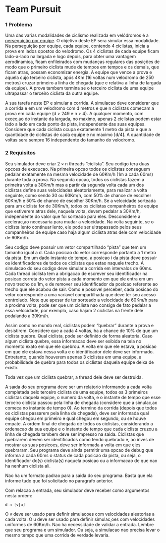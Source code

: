 # Team Pursuit

### 1 Problema

Uma das varias modalidades de ciclismo realizada em velódromos é a [perseguição por equipe](https://en.wikipedia.org/wiki/Team_pursuit). O objetivo deste EP sera simular essa modalidade. Na perseguição por equipe, cada equipe, contendo 4 ciclistas, inicia a prova em lados opostos do velodromo. Os 4 ciclistas de cada equipe ficam lado-a-lado na largada e logo depois, para obter uma vantagem aerodinamica, ficam enfileirados com mudanças regulares das posições de modo que o primeiro ciclista mude de tempos em tempos e os demais, que ficam atras, possam economizar energia. A equipe que vence a prova e aquela cujo terceiro ciclista, após 4Km (16 voltas num velodromo de 250 metros) cruzar primeiro a linha de chegada (que e relativa a linha de largada da equipe). A prova tambem termina se o terceiro ciclista de uma equipe ultrapassar o terceiro ciclista da outra equipe.

A sua tarefa neste EP e simular a corrida. A simulacao deve considerar que a corrida  e em um velodromo com d metros e que n ciclistas comecam a prova em cada equipe (d > 249 e n > 4). A qualquer momento, com excec¸ao do instante da largada, no maximo, apenas 2 ciclistas podem estar lado a lado em cada ponto da pista, independente das suas equipes. Considere que cada ciclista ocupa exatamente 1 metro da pista e que a quantidade de ciclistas de cada equipe e no maximo ⌈d/4⌉. A quantidade de voltas sera sempre 16 independente do tamanho do velodromo. 

### 2 Requisitos
 
Seu simulador deve criar 2 × n threads “ciclista”. Seu codigo tera duas opcoes de execucao. Na primeira opcao todos os ciclistas conseguem pedalar exatamente na mesma  velocidade de 60Km/h (1m a cada 60ms) durante toda a prova. Na segunda opcao, todos os ciclistas fazem a primeira volta a 30Km/h mas a partir da segunda volta cada um dos ciclistas define suas velocidades aleatoriamente, para realizar a volta seguinte, como sendo 30 ou 60Km/h, com 50% de chance de escolher 60Km/h e 50% de chance de escolher 30Km/h. Se a velocidade sorteada para um ciclista for de 30Km/h, todos os ciclistas companheiros de equipe que estiverem atras dele, naquela volta, devem pedalar a 30Km/h, independente do valor que foi sorteado para eles. Desconsidere a acelerac¸ao necessaria para mudar a velocidade. Na volta seguinte, se o ciclista lento continuar lento, ele pode ser ultrapassado pelos seus companheiros de equipe caso haja algum ciclista atras dele com velocidade de 60Km/h. 

Seu codigo deve possuir um vetor compartilhado “pista” que tem um tamanho igual a d. Cada posicao do vetor corresponde portanto a 1 metro da pista. Em um dado instante de tempo, a posicao i da pista deve possuir os identificadores de todos os ciclistas que estao naquele trecho. A simulacao do seu codigo deve simular a corrida em intervalos de 60ms. Cada thread ciclista tem a obrigacao de escrever seu identificador na posicao correta do vetor pista a cada momento em que ele entra em um novo trecho de 1m, e de remover seu identificador da posicao referente ao trecho que ele acabou de sair. Como e possıvel perceber, cada posicao do vetor corresponde a uma variavel compartilhada que deve ter seu acesso controlado. Note que apesar de ter sorteado a velocidade de 60Km/h para a proxima volta, pode ser que um ciclista nao consiga de fato pedalar a essa velocidade, por exemplo, caso hajam 2 ciclistas na frente dele pedalando a 30Km/h.

Assim como no mundo real, ciclistas podem “quebrar” durante a prova e desistirem. Considere que a cada 4 voltas, ha a chance de 10% de que um ciclista quebre. Qual ciclista, pode ser definido de forma aleatoria. Caso algum ciclista quebre, essa informacao deve ser exibida na tela no momento exato em que ele quebrou. A volta em que ele estava, a posicao em que ele estava nessa volta e o identificador dele deve ser informado. Entretanto, quando houverem apenas 3 ciclistas em uma equipe, a probabilidade de quebra para todos os ciclistas daquela equipe deixa de existir. 

Toda vez que um ciclista quebrar, a thread dele deve ser destruida.

A saıda do seu programa deve ser um relatorio informando a cada volta completada pelo terceiro ciclista de uma equipe, todos os 3 primeiros ciclistas daquela equipe, o numero da volta, e o instante de tempo que esse terceiro ciclista passou pela linha de chegada (considere que a simulac¸ao comeca no instante de tempo 0). Ao termino da corrida (depois que todos os ciclistas passarem pela linha de chegada), deve ser informada qual equipe chegou em primeiro e qual chegou em segundo, ou se houve empate. A ordem final de chegada de todos os ciclistas, considerando a ordenacao da sua equipe e o instante de tempo que cada ciclista cruzou a linha de chegada tambem deve ser impresso na saida. Ciclistas que quebrarem devem ser identificados como tendo quebrado e, ao inves de mostrar as suas posicoes, deve ser informada a volta em que eles quebraram. Seu programa deve ainda permitir uma opcao de debug que informa a cada 60ms o status de cada posicao da pista, ou seja, o identificador do(s) ciclista(s) naquela posicao ou a informacao de que nao ha nenhum ciclista ali.

Nao ha um formato padrao para a saida do seu programa. Basta que ela informe tudo que foi solicitado no paragrafo anterior.


Com relacao  a entrada, seu simulador deve receber como argumentos nesta ordem:

````shell
d n [v|u] 
`````

O v deve ser usado para definir simulacoes com velocidades aleatorias a cada volta. O  u deve ser usado para definir simulac¸oes com velocidades uniformes de 60Km/h. Nao ha necessidade de validar a entrada. Lembre que seu programa e um simulador. Ou seja, a simulacao nao precisa levar o mesmo tempo que uma corrida de verdade levaria.
